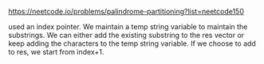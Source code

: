 https://neetcode.io/problems/palindrome-partitioning?list=neetcode150

used an index pointer. We maintain a temp string variable to maintain the substrings. We can either add the existing substring to the res vector or keep adding the characters to the temp string variable. If we choose to add to res, we start from index+1.
